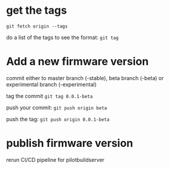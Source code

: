 
# get the tags
`git fetch origin --tags`

do a list of the tags to see the format:
`git tag`

# Add a new firmware version

commit either to master branch (-stable), beta branch (-beta) or experimental branch (-experimental)

tag the commit
`git tag 0.0.1-beta`

push your commit:
`git push origin beta`

push the tag:
`git push origin 0.0.1-beta`

# publish firmware version

rerun CI/CD pipeline for pilotbuildserver
